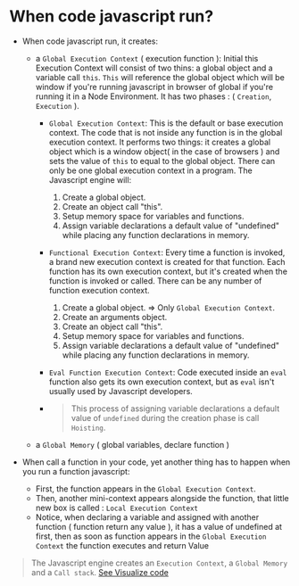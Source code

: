 # When code javascript run?

 * When code javascript run, it creates:
   
   + a `Global Execution Context` ( execution function ): Initial this Execution Context will consist of two thins: a global object and a variable call `this`. `This` will reference the global object which will be window if you're running javascript in browser of global if you're running it in a Node Environment. It has two phases : ( `Creation`, `Execution` ).

     - `Global Execution Context`: This is the default or base execution context. The code that is not inside any function is in the global execution context. It performs two things: it creates a global object which is a window object( in the case  of browsers ) and sets the value of `this` to equal to the global object. There can only be one global execution context in a program. The Javascript engine will:
  
       1. Create a global object.
       2. Create an object call "this".
       3. Setup memory space for variables and functions.
       4. Assign variable declarations a default value of "undefined" while placing any function declarations in memory.
  
     - `Functional Execution Context`:  Every time a function is invoked, a brand new execution context is created for that function. Each function has its own execution context, but it's created when the function is invoked or called. There can be any number of function execution context.
  
       1. Create a global object. => Only `Global Execution Context`.
       1. Create an arguments object.
       2. Create an object call "this".
       3. Setup memory space for variables and functions.
       4. Assign variable declarations a default value of "undefined" while placing any function declarations in memory.

     - `Eval Function Execution Context`: Code executed inside an `eval` function also gets its own execution context, but as `eval` isn't usually used by Javascript developers. 
     - >  This process of assigning variable declarations a default value of `undefined` during the creation phase is call `Hoisting`.
   + a `Global Memory` ( global variables, declare function )

 * When call a function in your code, yet another thing has to happen when you run a function javascript:
   
   + First, the function appears in the `Global Execution Context`.
   + Then, another mini-context appears alongside the function, that little new box is called : `Local Execution Context`
   + Notice, when declaring a variable and assigned with another function ( function return any value ), it has a value of undefined at first, then as soon as function appears in the `Global Execution Context` the function executes and return Value


> The Javascript engine creates an `Execution Context`, a `Global Memory` and a `Call stack`.
> [See Visualize code](https://ui.dev/)